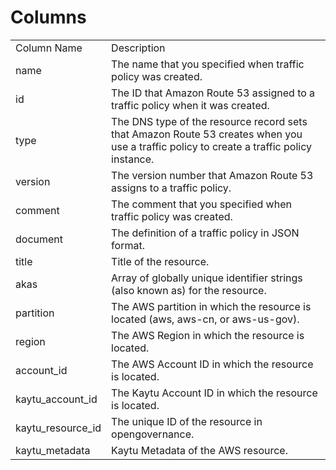 # Columns  

<table>
	<tr><td>Column Name</td><td>Description</td></tr>
	<tr><td>name</td><td>The name that you specified when traffic policy was created.</td></tr>
	<tr><td>id</td><td>The ID that Amazon Route 53 assigned to a traffic policy when it was created.</td></tr>
	<tr><td>type</td><td>The DNS type of the resource record sets that Amazon Route 53 creates when you use a traffic policy to create a traffic policy instance.</td></tr>
	<tr><td>version</td><td>The version number that Amazon Route 53 assigns to a traffic policy.</td></tr>
	<tr><td>comment</td><td>The comment that you specified when traffic policy was created.</td></tr>
	<tr><td>document</td><td>The definition of a traffic policy in JSON format.</td></tr>
	<tr><td>title</td><td>Title of the resource.</td></tr>
	<tr><td>akas</td><td>Array of globally unique identifier strings (also known as) for the resource.</td></tr>
	<tr><td>partition</td><td>The AWS partition in which the resource is located (aws, aws-cn, or aws-us-gov).</td></tr>
	<tr><td>region</td><td>The AWS Region in which the resource is located.</td></tr>
	<tr><td>account_id</td><td>The AWS Account ID in which the resource is located.</td></tr>
	<tr><td>kaytu_account_id</td><td>The Kaytu Account ID in which the resource is located.</td></tr>
	<tr><td>kaytu_resource_id</td><td>The unique ID of the resource in opengovernance.</td></tr>
	<tr><td>kaytu_metadata</td><td>Kaytu Metadata of the AWS resource.</td></tr>
</table>